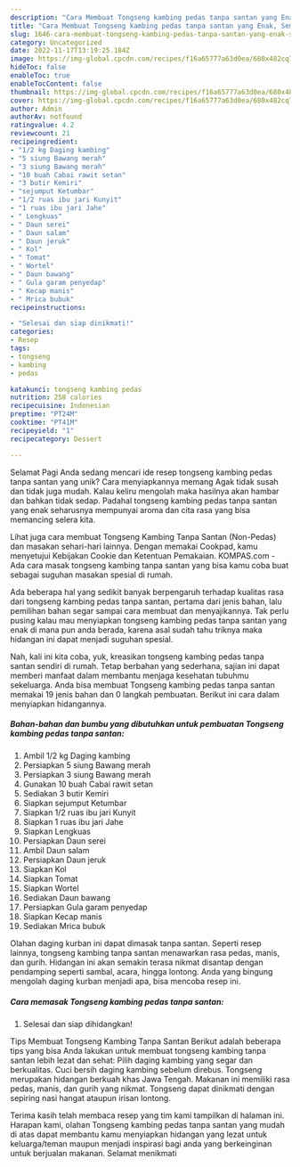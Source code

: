 ```yaml
---
description: "Cara Membuat Tongseng kambing pedas tanpa santan yang Enak, Sempurna"
title: "Cara Membuat Tongseng kambing pedas tanpa santan yang Enak, Sempurna"
slug: 1646-cara-membuat-tongseng-kambing-pedas-tanpa-santan-yang-enak-sempurna
category: Uncategorized
date: 2022-11-17T13:19:25.184Z
image: https://img-global.cpcdn.com/recipes/f16a65777a63d0ea/680x482cq70/tongseng-kambing-pedas-tanpa-santan-foto-resep-utama.jpg
hideToc: false
enableToc: true
enableTocContent: false
thumbnail: https://img-global.cpcdn.com/recipes/f16a65777a63d0ea/680x482cq70/tongseng-kambing-pedas-tanpa-santan-foto-resep-utama.jpg
cover: https://img-global.cpcdn.com/recipes/f16a65777a63d0ea/680x482cq70/tongseng-kambing-pedas-tanpa-santan-foto-resep-utama.jpg
author: Admin
authorAv: notfound
ratingvalue: 4.2
reviewcount: 21
recipeingredient:
- "1/2 kg Daging kambing"
- "5 siung Bawang merah"
- "3 siung Bawang merah"
- "10 buah Cabai rawit setan"
- "3 butir Kemiri"
- "sejumput Ketumbar"
- "1/2 ruas ibu jari Kunyit"
- "1 ruas ibu jari Jahe"
- " Lengkuas"
- " Daun serei"
- " Daun salam"
- " Daun jeruk"
- " Kol"
- " Tomat"
- " Wortel"
- " Daun bawang"
- " Gula garam penyedap"
- " Kecap manis"
- " Mrica bubuk"
recipeinstructions:

- "Selesai dan siap dinikmati!"
categories:
- Resep
tags:
- tongseng
- kambing
- pedas

katakunci: tongseng kambing pedas 
nutrition: 258 calories
recipecuisine: Indonesian
preptime: "PT24M"
cooktime: "PT41M"
recipeyield: "1"
recipecategory: Dessert

---
```



Selamat Pagi Anda sedang mencari ide resep tongseng kambing pedas tanpa santan yang unik? Cara menyiapkannya memang Agak tidak susah dan tidak juga mudah. Kalau keliru mengolah maka hasilnya akan hambar dan bahkan tidak sedap. Padahal tongseng kambing pedas tanpa santan yang enak seharusnya mempunyai aroma dan cita rasa yang bisa memancing selera kita.


Lihat juga cara membuat Tongseng Kambing Tanpa Santan (Non-Pedas) dan masakan sehari-hari lainnya. Dengan memakai Cookpad, kamu menyetujui Kebijakan Cookie dan Ketentuan Pemakaian. KOMPAS.com - Ada cara masak tongseng kambing tanpa santan yang bisa kamu coba buat sebagai suguhan masakan spesial di rumah.

Ada beberapa hal yang sedikit banyak berpengaruh terhadap kualitas rasa dari tongseng kambing pedas tanpa santan, pertama dari jenis bahan, lalu pemilihan bahan segar sampai cara membuat dan menyajikannya. Tak perlu pusing kalau mau menyiapkan tongseng kambing pedas tanpa santan yang enak di mana pun anda berada, karena asal sudah tahu triknya maka hidangan ini dapat menjadi suguhan spesial.


Nah, kali ini kita coba, yuk, kreasikan tongseng kambing pedas tanpa santan sendiri di rumah. Tetap berbahan yang sederhana, sajian ini dapat memberi manfaat dalam membantu menjaga kesehatan tubuhmu sekeluarga. Anda bisa membuat Tongseng kambing pedas tanpa santan memakai 19 jenis bahan dan 0 langkah pembuatan. Berikut ini cara dalam menyiapkan hidangannya.

<!--inarticleads1-->

##### Bahan-bahan dan bumbu yang dibutuhkan untuk pembuatan Tongseng kambing pedas tanpa santan:

1. Ambil 1/2 kg Daging kambing
1. Persiapkan 5 siung Bawang merah
1. Persiapkan 3 siung Bawang merah
1. Gunakan 10 buah Cabai rawit setan
1. Sediakan 3 butir Kemiri
1. Siapkan sejumput Ketumbar
1. Siapkan 1/2 ruas ibu jari Kunyit
1. Siapkan 1 ruas ibu jari Jahe
1. Siapkan  Lengkuas
1. Persiapkan  Daun serei
1. Ambil  Daun salam
1. Persiapkan  Daun jeruk
1. Siapkan  Kol
1. Siapkan  Tomat
1. Siapkan  Wortel
1. Sediakan  Daun bawang
1. Persiapkan  Gula garam penyedap
1. Siapkan  Kecap manis
1. Sediakan  Mrica bubuk


Olahan daging kurban ini dapat dimasak tanpa santan. Seperti resep lainnya, tongseng kambing tanpa santan menawarkan rasa pedas, manis, dan gurih. Hidangan ini akan semakin terasa nikmat disantap dengan pendamping seperti sambal, acara, hingga lontong. Anda yang bingung mengolah daging kurban menjadi apa, bisa mencoba resep ini. 

<!--inarticleads2-->

##### Cara memasak Tongseng kambing pedas tanpa santan:


1. Selesai dan siap dihidangkan!

Tips Membuat Tongseng Kambing Tanpa Santan Berikut adalah beberapa tips yang bisa Anda lakukan untuk membuat tongseng kambing tanpa santan lebih lezat dan sehat: Pilih daging kambing yang segar dan berkualitas. Cuci bersih daging kambing sebelum direbus. Tongseng merupakan hidangan berkuah khas Jawa Tengah. Makanan ini memiliki rasa pedas, manis, dan gurih yang nikmat. Tongseng dapat dinikmati dengan sepiring nasi hangat ataupun irisan lontong. 

Terima kasih telah membaca resep yang tim kami tampilkan di halaman ini. Harapan kami, olahan Tongseng kambing pedas tanpa santan yang mudah di atas dapat membantu kamu menyiapkan hidangan yang lezat untuk keluarga/teman maupun menjadi inspirasi bagi anda yang berkeinginan untuk berjualan makanan. Selamat menikmati
